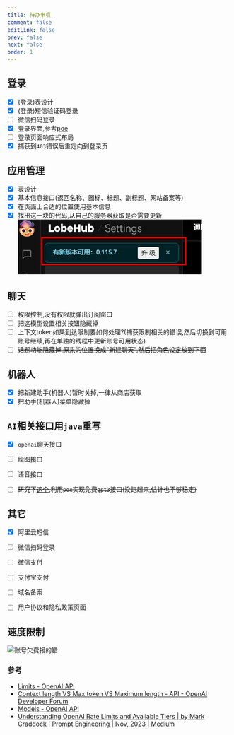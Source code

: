 ```yaml
---
title: 待办事项
comment: false
editLink: false
prev: false
next: false
order: 1
---
```


<script setup lang="ts">
const images1 = [{src:'https://github.com/hhypygy/images/raw/master/20231224/2023-12-24_01-46.6cjgzr9cjcs0.webp',alt:''}]
const images2 = [{src:'https://cdn.jsdelivr.net/gh/hhypygy/images@master/20240101/权限控制流程.48ywtfvc0vs0.svg',alt:'权限控制流程'}]
const images3 = [{src:'https://cdn.jsdelivr.net/gh/hhypygy/images@master/20240108/image.ts6vyix6djk.png',alt:''},{src:'https://cdn.jsdelivr.net/gh/hhypygy/images@master/20240108/image.6rfwjicdidg0.png',alt:''}]
const images4 = [{src:'https://cdn.jsdelivr.net/gh/hhypygy/images@master/20240108/image.77tweqbwzq00.png',alt:''} ]

const 聊天相关任务 = [
{ title:"测试",completed:false }
]
</script>

## 登录

- [x] (登录)表设计
- [x] (登录)短信验证码登录
- [ ] 微信扫码登录
- [x] 登录界面,参考[poe](https://poe.com/login?redirect_url=%2FChatGPT)
- [ ] 登录页面响应式布局
- [x] 捕获到`403`错误后重定向到登录页

## 应用管理

- [x] 表设计
- [x] 基本信息接口(返回名称、图标、标题、副标题、网站备案等)
- [x] 在页面上合适的位置使用基本信息
- [x] 找出这一块的代码,从自己的服务器获取是否需要更新![](./assets/2023-12-24_01-25.png)

## 聊天

- [ ] 权限控制,没有权限就弹出订阅窗口
- [ ] 把这模型设置相关按钮隐藏掉
- [ ] 上下文token如果到达限制要如何处理?(捕获限制相关的错误,然后切换到可用账号继续,再在单独的线程中更新账号可用状态)
- [ ] ~~话题功能隐藏掉,原来的位置换成"新建聊天",然后把角色设定放到下面~~<ImageRenderer :value="images3" />

## 机器人

- [x] 把新建助手(机器人)暂时关掉,一律从商店获取
- [x] 把助手(机器人)菜单隐藏掉

## `AI`相关接口用`java`重写

- [x] `openai`聊天接口
- [ ] 绘图接口
- [ ] 语音接口
- [ ] ~~研究下[这个](https://github.com/snowby666/poe-api-wrapper),利用`poe`实现免费`gpt3`接口(没跑起来,估计也不够稳定)~~


## 其它

- [x] 阿里云短信
- [ ] 微信扫码登录
- [ ] 微信支付
- [ ] 支付宝支付
- [ ] 域名备案
- [ ] 用户协议和隐私政策页面


## 速度限制

![账号欠费报的错](https://cdn.jsdelivr.net/gh/hhypygy/images@master/20240109/image.78khh98rkmc0.png)

### 参考

* [Limits - OpenAI API](https://platform.openai.com/account/limits)
* [Context length VS Max token VS Maximum length - API - OpenAI Developer Forum](https://community.openai.com/t/context-length-vs-max-token-vs-maximum-length/125585)
* [Models - OpenAI API](https://platform.openai.com/docs/models/gpt-3-5)
* [Understanding OpenAI Rate Limits and Available Tiers | by Mark Craddock | Prompt Engineering | Nov, 2023 | Medium](https://medium.com/prompt-engineering/understanding-openai-rate-limits-and-available-tiers-10caeb79d120)
